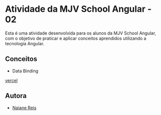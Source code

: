 
# Atividade da MJV School Angular - 02 

Esta é uma atividade desenvolvida para os alunos da MJV School Angular, com o objetivo de praticar e aplicar conceitos aprendidos utilizando a tecnologia Angular.

## Conceitos
- Data Binding


[vercel](https://atividade-03-angular.vercel.app)

## Autora
- [Naiane Reis](https://github.com/NaianeReis27)
